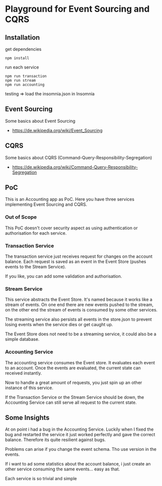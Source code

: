 # Playground for Event Sourcing and CQRS

## Installation

get dependencies
```
npm install
```

run each service
```
npm run transaction
npm run stream
npm run accounting
```

testing => load the insomnia.json in Insomnia


## Event Sourcing

Some basics about Event Sourcing 
- https://de.wikipedia.org/wiki/Event_Sourcing

## CQRS

Some basics about CQRS (Command-Query-Responsibility-Segregation)
- https://de.wikipedia.org/wiki/Command-Query-Responsibility-Segregation

## PoC

This is an Accounting app as PoC. Here you have three services implementing Event Sourcing and CQRS.

### Out of Scope

This PoC doesn't cover security aspect as using authentication or authorisation for each service.

### Transaction Service

The transaction service just receives request for changes on the account balance. Each request is saved as an event in the Event Store (pushes events to the Stream Service).

If you like, you can add some validation and authorisation.

### Stream Service

This service abstracts the Event Store. It's named because it works like a stream of events. On one end there are new events pushed to the stream, on the other end the stream of events is consumed by some other services.

The streaming service also persists all events in the store.json to prevent losing events when the service dies or get caught up.

The Event Store does not need to be a streaming service, it could also be a simple database.

### Accounting Service

The accounting service consumes the Event store. It evaluates each event to an account. Once the events are evaluated, the current state can received instantly.

Now to handle a great amount of requests, you just spin up an other instance of this service.

If the Transaction Service or the Stream Service should be down, the Accounting Service can still serve all request to the current state.

## Some Insights

At on point i had a bug in the Accounting Service. Luckily when I fixed the bug and restarted the service it just worked perfectly and gave the correct balance. Therefore its quite resilient against bugs.

Problems can arise if you change the event schema. Tho use version in the events.

If i want to ad some statistics about the account balance, i just create an other service consuming the same events... easy as that.

Each service is so trivial and simple